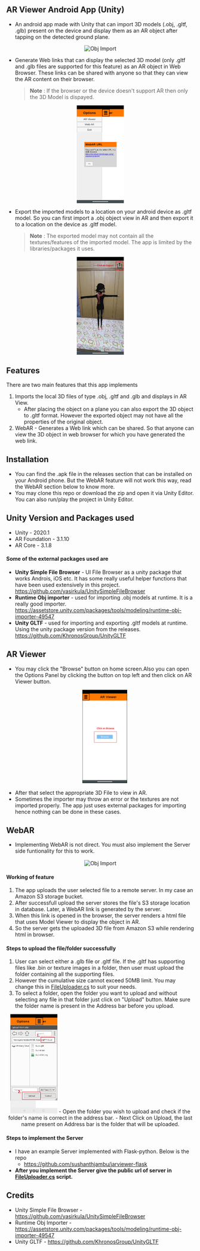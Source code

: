 ## AR Viewer Android App (Unity)
* An android app made with Unity that can import 3D models (.obj, .gltf, .glb) present on the device and display them as an AR object after tapping on the detected ground plane.
<p align="center">
<img src="https://github.com/sushanthjambu/readme-images/blob/main/unityarapp/Girl_Obj%20Gif.gif" alt="Obj Import" width="25%" height="50%">
</p>

* Generate Web links that can display the selected 3D model (only .gltf and .glb files are supported for this feature) as an AR object in Web Browser. These links can be shared with anyone so that they can view the AR content on their browser.
	> **Note** : If the browser or the device doesn't support AR then only the 3D Model is dispayed.
<p align="center">
<img align="center" src="https://github.com/sushanthjambu/readme-images/blob/main/unityarapp/WebAR%20Link.png" alt="WebAR URL" width="25%" height="50%">
</p>

* Export the imported models to a location on your android device as .gltf model. So you can first import a .obj object view in AR and then export it to a location on the device as .gltf model.
	> **Note** : The exported model may not contain all the textures/features of the imported model. The app is limited by the libraries/packages it uses.
<p align="center">
<img align="center" src="https://github.com/sushanthjambu/readme-images/blob/main/unityarapp/Export%20Button.png" alt="Export" width="25%" height="50%">
</p>

## Features
There are two main features that this app implements
1. Imports the local 3D files of type .obj, .gltf and .glb and displays in AR View.
	- After placing the object on a plane you can also export the 3D object to .gltf format. However the exported object may not have all the properties of the original object.
2. WebAR - Generates a Web link which can be shared. So that anyone can view the 3D object in web browser for which you have generated the web link.

## Installation
- You can find the .apk file in the releases section that can be installed on your Android phone. But the WebAR feature will not work this way, read the WebAR section below to know more.
- You may clone this repo or download the zip and open it via Unity Editor. You can also run/play the project in Unity Editor.

## Unity Version and Packages used
- Unity - 2020.1
- AR Foundation - 3.1.10
- AR Core - 3.1.8
#### Some of the  external packages used are
- **Unity Simple File Browser** - UI File Browser as a unity package that works Androis, iOS etc. It has some really useful helper functions that have been used extensively in this project.
	https://github.com/yasirkula/UnitySimpleFileBrowser
- **Runtime Obj importer** - used for importing .obj models at runtime. It is a really good importer.
	https://assetstore.unity.com/packages/tools/modeling/runtime-obj-importer-49547
- **Unity GLTF** - used for importing and exporting .gltf models at runtime. Using the unity package version from the releases.
	https://github.com/KhronosGroup/UnityGLTF

## AR Viewer
- You may click the "Browse" button on home screen.Also you can open the Options Panel by clicking the button on top left and then click on AR Viewer button.
	<p align="center">
	<img src="https://github.com/sushanthjambu/readme-images/blob/main/unityarapp/Browse.png" alt="Browse button" width="25%" height="50%">
	</p>
- After that select the appropriate 3D File to view in AR.
- Sometimes the importer may throw an error or the textures are not imported properly. The app just uses external packages for importing hence nothing can be done in these cases.    

## WebAR
- Implementing WebAR is not direct. You must also implement the Server side funtionality for this to work.
<p align="center">
<img align="center" src="https://github.com/sushanthjambu/readme-images/blob/main/unityarapp/WebAR%20gif.gif" alt="Obj Import" width="25%" height="50%">
</p>

#### Working of feature
1. The app uploads the user selected file to a remote server. In my case an Amazon S3 storage bucket.
2. After successfull upload the server stores the file's S3 storage location in database. Later, a WebAR link is generated by the server.
3. When this link is opened in the browser, the server renders a html file that uses Model Viewer to display the object in AR.
4. So the server gets the uploaded 3D file from Amazon S3 while rendering html in browser.
#### Steps to upload the file/folder successfully
1. User can select either a .glb file or .gltf file. If the .gltf has supporting files like .bin or texture images in a folder, then user must upload the folder containing all the supporting files.
2. However the cumulative size cannot exceed 50MB limit. You may change this in [FileUploader.cs](Assets/Scripts/FileUploader.cs#L31) to suit your needs.
3. To select a folder, open the folder you want to upload and without selecting any file in that folder just click on "Upload" button. Make sure the folder name is present in the Address bar before you upload.
<p align="center">
<img src="https://github.com/sushanthjambu/readme-images/blob/main/unityarapp/Folder%20Upload.jpg" alt="Obj Import" width="25%" height="50%">
	- Open the folder you wish to upload and check if the folder's name is correct in the address bar.
	- Next Click on Upload, the last name present on Address bar is the folder that will be uploaded.
</p>

#### Steps to implement the Server
- I have an example Server implemented with Flask-python. Below is the repo
	- https://github.com/sushanthjambu/jarviewer-flask
- **After you implement the Server give the public url of server in [FileUploader.cs](Assets/Scripts/FileUploader.cs#L19) script.**

## Credits
- Unity Simple File Browser - https://github.com/yasirkula/UnitySimpleFileBrowser
- Runtime Obj Importer - https://assetstore.unity.com/packages/tools/modeling/runtime-obj-importer-49547
- Unity GLTF - https://github.com/KhronosGroup/UnityGLTF